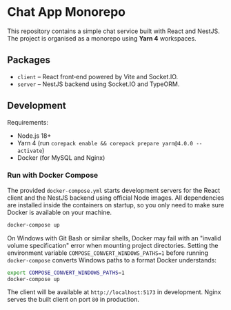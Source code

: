 # Chat App Monorepo

This repository contains a simple chat service built with React and NestJS. The project is organised as a monorepo using **Yarn 4** workspaces.

## Packages

- `client` – React front‑end powered by Vite and Socket.IO.
- `server` – NestJS backend using Socket.IO and TypeORM.

## Development

Requirements:

- Node.js 18+
- Yarn 4 (run `corepack enable && corepack prepare yarn@4.0.0 --activate`)
- Docker (for MySQL and Nginx)

### Run with Docker Compose

The provided `docker-compose.yml` starts development servers for the React
client and the NestJS backend using official Node images. All dependencies are
installed inside the containers on startup, so you only need to make sure Docker
is available on your machine.

```bash
docker-compose up
```

On Windows with Git Bash or similar shells, Docker may fail with an "invalid
volume specification" error when mounting project directories. Setting the
environment variable `COMPOSE_CONVERT_WINDOWS_PATHS=1` before running
`docker-compose` converts Windows paths to a format Docker understands:

```bash
export COMPOSE_CONVERT_WINDOWS_PATHS=1
docker-compose up
```

The client will be available at `http://localhost:5173` in development. Nginx serves the built client on port `80` in production.
